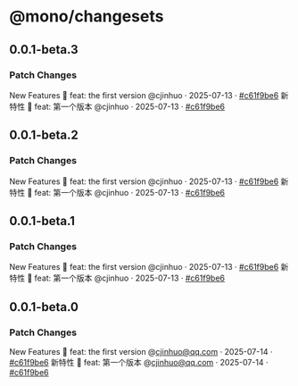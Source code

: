 # @mono/changesets

## 0.0.1-beta.3

### Patch Changes

New Features 🎉
feat: the first version @cjinhuo · 2025-07-13 · [#c61f9be6](https://github.com/cjinhuo/mono-sdk-boilerplate/commit/c61f9be666dff4f5cf7f5403aa6cdd606aa8ac8a)
新特性 🎉
feat: 第一个版本 @cjinhuo · 2025-07-13 · [#c61f9be6](https://github.com/cjinhuo/mono-sdk-boilerplate/commit/c61f9be666dff4f5cf7f5403aa6cdd606aa8ac8a)

## 0.0.1-beta.2

### Patch Changes

New Features 🎉
feat: the first version @cjinhuo · 2025-07-13 · [#c61f9be6](https://github.com/cjinhuo/mono-sdk-boilerplate/commit/c61f9be666dff4f5cf7f5403aa6cdd606aa8ac8a)
新特性 🎉
feat: 第一个版本 @cjinhuo · 2025-07-13 · [#c61f9be6](https://github.com/cjinhuo/mono-sdk-boilerplate/commit/c61f9be666dff4f5cf7f5403aa6cdd606aa8ac8a)

## 0.0.1-beta.1

### Patch Changes

New Features 🎉
feat: the first version @cjinhuo · 2025-07-13 · [#c61f9be6](https://github.com/cjinhuo/mono-sdk-boilerplate/commit/c61f9be666dff4f5cf7f5403aa6cdd606aa8ac8a)
新特性 🎉
feat: 第一个版本 @cjinhuo · 2025-07-13 · [#c61f9be6](https://github.com/cjinhuo/mono-sdk-boilerplate/commit/c61f9be666dff4f5cf7f5403aa6cdd606aa8ac8a)

## 0.0.1-beta.0

### Patch Changes

New Features 🎉
feat: the first version @cjinhuo@qq.com · 2025-07-14 · [#c61f9be6](https://github.com/cjinhuo/mono-sdk-boilerplate/commit/c61f9be666dff4f5cf7f5403aa6cdd606aa8ac8a)
新特性 🎉
feat: 第一个版本 @cjinhuo@qq.com · 2025-07-14 · [#c61f9be6](https://github.com/cjinhuo/mono-sdk-boilerplate/commit/c61f9be666dff4f5cf7f5403aa6cdd606aa8ac8a)

